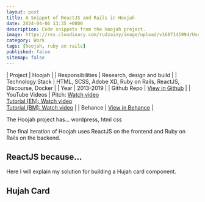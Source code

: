 ```yaml
---
layout: post
title: A Snippet of ReactJS and Rails in Hoojah
date: 2024-04-06 13:35 +0800
description: Code snippets from the Hoojah project. 
image: https://res.cloudinary.com/rudzainy/image/upload/v1687145994/User-Show-Votes_kfjcf1.png
category: Work
tags: [hoojah, ruby on rails]
published: false
sitemap: false
---
```


| Project | Hoojah |
| Responsibilities | Research, design and build |
| Technology Stack | HTML, SCSS, Adobe XD, Ruby on Rails, ReactJS, Discourse, Docker |
| Year | 2013-2019 |
| Github Repo | [View in Github](https://github.com/orgs/hoojah/repositories) |
| YouTube Videos | Pitch: [Watch video](https://www.youtube.com/watch?v=xfG58Xcgmo4) <br />[Tutorial (EN): Watch video](https://www.youtube.com/watch?v=1GEy17NS7H4) <br />[Tutorial (BM): Watch video](https://www.youtube.com/watch?v=5MBb-9cCbVs) |
| Behance | [View in Behance](https://www.behance.net/gallery/175206951/Hoojah) |

The Hoojah project has... wordpress, html css

The final iteration of Hoojah uses ReactJS on the frontend and Ruby on Rails on the backend. 

## ReactJS because...

Here I will explain my solution for building a Hujah card component. 

## Hujah Card